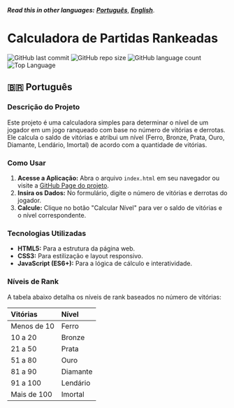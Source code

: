 _**Read this in other languages:**_ [_**Português**_](README.md), [_**English**_](README.en.md).

# Calculadora de Partidas Rankeadas

![GitHub last commit](https://img.shields.io/github/last-commit/galafis/Calculadora-de-Partidas-Rankeadas?style=for-the-badge)
![GitHub repo size](https://img.shields.io/github/repo-size/galafis/Calculadora-de-Partidas-Rankeadas?style=for-the-badge)
![GitHub language count](https://img.shields.io/github/languages/count/galafis/Calculadora-de-Partidas-Rankeadas?style=for-the-badge)
![Top Language](https://img.shields.io/github/languages/top/galafis/Calculadora-de-Partidas-Rankeadas?style=for-the-badge)

## 🇧🇷 Português

### Descrição do Projeto

Este projeto é uma calculadora simples para determinar o nível de um jogador em um jogo ranqueado com base no número de vitórias e derrotas. Ele calcula o saldo de vitórias e atribui um nível (Ferro, Bronze, Prata, Ouro, Diamante, Lendário, Imortal) de acordo com a quantidade de vitórias.

### Como Usar

1.  **Acesse a Aplicação:** Abra o arquivo `index.html` em seu navegador ou visite a [GitHub Page do projeto](https://galafis.github.io/Calculadora-de-Partidas-Rankeadas/).
2.  **Insira os Dados:** No formulário, digite o número de vitórias e derrotas do jogador.
3.  **Calcule:** Clique no botão "Calcular Nível" para ver o saldo de vitórias e o nível correspondente.

### Tecnologias Utilizadas

*   **HTML5:** Para a estrutura da página web.
*   **CSS3:** Para estilização e layout responsivo.
*   **JavaScript (ES6+):** Para a lógica de cálculo e interatividade.

### Níveis de Rank

A tabela abaixo detalha os níveis de rank baseados no número de vitórias:

| Vitórias      | Nível       |
| :------------ | :---------- |
| Menos de 10   | Ferro       |
| 10 a 20       | Bronze      |
| 21 a 50       | Prata       |
| 51 a 80       | Ouro        |
| 81 a 90       | Diamante    |
| 91 a 100      | Lendário    |
| Mais de 100   | Imortal     |

